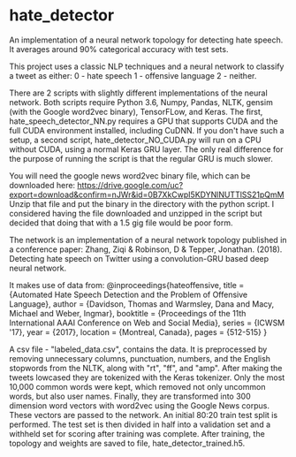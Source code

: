 # hate_detector

An implementation of a neural network topology for detecting hate speech. It averages around 90% categorical accuracy with test sets.

This project uses a classic NLP techniques and a neural network to classify a tweet as either: 0 - hate speech 1 - offensive language 2 - neither.

There are 2 scripts with slightly different implementations of the neural network. Both scripts require Python 3.6, Numpy, Pandas, NLTK, gensim (with the Google word2vec binary), TensorFLow, and Keras. The first, hate_speech_detector_NN.py requires a GPU that supports CUDA and the full CUDA environment installed, including CuDNN. If you don't have such a setup, a second script, hate_detector_NO_CUDA.py will run on a CPU without CUDA, using a normal Keras GRU layer. The only real difference for the purpose of running the script is that the regular GRU is much slower.

You will need the google news word2vec binary file, which can be downloaded here: https://drive.google.com/uc?export=download&confirm=nJWr&id=0B7XkCwpI5KDYNlNUTTlSS21pQmM Unzip that file and put the binary in the directory with the python script. I considered having the file downloaded and unzipped in the script but decided that doing that with a 1.5 gig file would be poor form.

The network is an implementation of a neural network topology published in a conference paper: Zhang, Ziqi & Robinson, D & Tepper, Jonathan. (2018). Detecting hate speech on Twitter using a convolution-GRU based deep neural network. 

It makes use of data from:
@inproceedings{hateoffensive,
title = {Automated Hate Speech Detection and the Problem of Offensive Language},
author = {Davidson, Thomas and Warmsley, Dana and Macy, Michael and Weber, Ingmar}, 
booktitle = {Proceedings of the 11th International AAAI Conference on Web and Social Media},
series = {ICWSM '17},
year = {2017},
location = {Montreal, Canada},
pages = {512-515}
}

A csv file - "labeled_data.csv", contains the data. It is preprocessed by removing unnecessary columns, punctuation, numbers, and the English stopwords from the NLTK, along with "rt", "ff", and "amp". After making the tweets lowcased they are tokenized with the Keras tokenizer. Only the most 10,000 common words were kept, which removed not only uncommon words, but also user names. Finally, they are transformed into 300 dimension word vectors with word2vec using the Google News corpus. These vectors are passed to the network. An initial 80:20 train test split is performed. The test set is then divided in half into a validation set and a withheld set for scoring after training was complete. After training, the topology and weights are saved to file, hate_detector_trained.h5.
